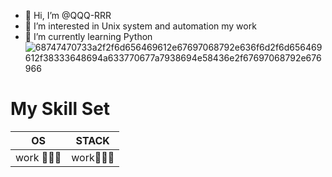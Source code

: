 - 👋 Hi, I’m @QQQ-RRR
- 👀 I’m interested in Unix system and automation my work   
- 🌱 I’m currently learning Python \
![68747470733a2f2f6d656469612e67697068792e636f6d2f6d656469612f38333648694a633770677a7938694e58436e2f67697068792e676966](https://github.com/user-attachments/assets/9d1287b1-ed5e-4474-a423-b2be47c2c666)

# My Skill Set                                                                                                              
| OS 		| STACK |
| ------|		 ------ |
| work 🧑🏼‍💻| work🧑🏼‍💻


<!---
QQQ-RRR/QQQ-RRR is a ✨ special ✨ repository because its `README.md` (this file) appears on your GitHub profile.
You can click the Preview link to take a look at your changes.
--->

